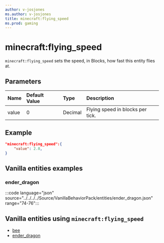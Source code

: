 ```yaml
---
author: v-josjones
ms.author: v-josjones
title: minecraft:flying_speed
ms.prod: gaming
---
```


# minecraft:flying_speed

`minecraft:flying_speed` sets the speed, in Blocks, how fast this entity flies at.

## Parameters

|Name |Default Value  |Type  |Description  |
|:----------|:----------|:----------|:----------|
|value| 0| Decimal| Flying speed in blocks per tick. |

## Example

```json
"minecraft:flying_speed":{
    "value": 2.0,
}
```

## Vanilla entities examples

### ender_dragon

:::code language="json" source="../../../../Source/VanillaBehaviorPack/entities/ender_dragon.json" range="74-76":::

## Vanilla entities using `minecraft:flying_speed`

- [bee](../../../../Source/VanillaBehaviorPack_Snippets/entities/bee.md)
- [ender_dragon](../../../../Source/VanillaBehaviorPack_Snippets/entities/ender_dragon.md)